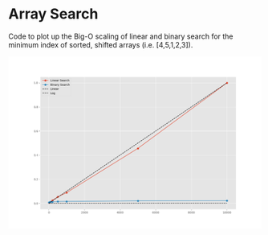 # Array Search

Code to plot up the Big-O scaling of linear and binary search for the minimum index of sorted, shifted arrays (i.e. [4,5,1,2,3]).

![loglin](loglin.png)

